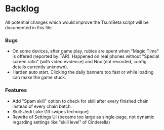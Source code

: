 # Backlog

All potential changes which would improve the TsumBeta script will be documented in this file.

### Bugs
- On some devices, after game play, rubies are spent when "Magic Time" is offered (reported by TAR). Happened on real phones without "Special screen ratio" (with video evidence) and Nox (not recorded, config details currently unknown). 
- Harden auto start. Clicking the daily banners too fast or while loading can make the game stuck.

### Features
- Add "Spam skill" option to check for skill after every finished chain instead of every chain batch.
- Skill: Jedi Luke (13 swipes technique)
- Rewrite of Settings UI (became too large as single-page, not dynamic regarding settings like "skill level" of Cinderella)
